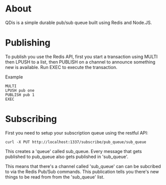 # About 

QDis is a simple durable pub/sub queue built using Redis and Node.JS. 

# Publishing

To publish you use the Redis API, first you start a transaction using MULTI then LPUSH to a list, then PUBLISH on a channel to announce something new is available. Run EXEC to execute the transaction.

Example

```
MULTI
LPUSH pub one
PUBLISH pub 1
EXEC
```
 
# Subscribing

First you need to setup your subscription queue using the restful API:

```
curl -X PUT http://localhost:1337/subscribe/pub_queue/sub_queue
```

This creates a 'queue' called sub_queue. Every message that gets published to pub_queue also gets published in 'sub_queue'.

This means that there's a channel called 'sub_queue' can can be subcribed to via the Redis Pub/Sub commands. This publication tells you there's new things to be read from from the 'sub_queue' list.

